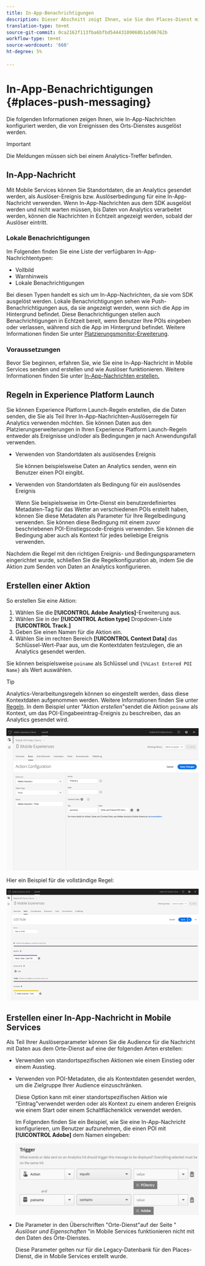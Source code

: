 ```yaml
---
title: In-App-Benachrichtigungen
description: Dieser Abschnitt zeigt Ihnen, wie Sie den Places-Dienst mit In-App-Nachrichten verwenden.
translation-type: tm+mt
source-git-commit: 0ca2162f113fba6bfbd54443109068b1a506762b
workflow-type: tm+mt
source-wordcount: '660'
ht-degree: 5%

---
```



# In-App-Benachrichtigungen {#places-push-messaging}

Die folgenden Informationen zeigen Ihnen, wie In-App-Nachrichten konfiguriert werden, die von Ereignissen des Orts-Dienstes ausgelöst werden.

>[!IMPORTANT]
>
>Die Meldungen müssen sich bei einem Analytics-Treffer befinden.

## In-App-Nachricht

Mit Mobile Services können Sie Standortdaten, die an Analytics gesendet werden, als Auslöser-Ereignis bzw. Auslöserbedingung für eine In-App-Nachricht verwenden. Wenn In-App-Nachrichten aus dem SDK ausgelöst werden und nicht warten müssen, bis Daten von Analytics verarbeitet werden, können die Nachrichten in Echtzeit angezeigt werden, sobald der Auslöser eintritt.

### Lokale Benachrichtigungen

Im Folgenden finden Sie eine Liste der verfügbaren In-App-Nachrichtentypen:

* Vollbild
* Warnhinweis
* Lokale Benachrichtigungen

Bei diesen Typen handelt es sich um In-App-Nachrichten, da sie vom SDK ausgelöst werden. Lokale Benachrichtigungen sehen wie Push-Benachrichtigungen aus, da sie angezeigt werden, wenn sich die App im Hintergrund befindet. Diese Benachrichtigungen stellen auch Benachrichtigungen in Echtzeit bereit, wenn Benutzer Ihre POIs eingeben oder verlassen, während sich die App im Hintergrund befindet. Weitere Informationen finden Sie unter [Platzierungsmonitor-Erweiterung](/help/places-ext-aep-sdks/places-monitor-extension/places-monitor-extension.md).

### Voraussetzungen 

Bevor Sie beginnen, erfahren Sie, wie Sie eine In-App-Nachricht in Mobile Services senden und erstellen und wie Auslöser funktionieren. Weitere Informationen finden Sie unter [In-App-Nachrichten erstellen.](https://docs.adobe.com/content/help/en/mobile-services/using/messaging-ug/inapp-messages/t-in-app-message.html)

## Regeln in Experience Platform Launch

Sie können Experience Platform Launch-Regeln erstellen, die die Daten senden, die Sie als Teil Ihrer In-App-Nachrichten-Auslöserregeln für Analytics verwenden möchten. Sie können Daten aus den Platzierungserweiterungen in Ihren Experience Platform Launch-Regeln entweder als Ereignisse und/oder als Bedingungen je nach Anwendungsfall verwenden.

* Verwenden von Standortdaten als auslösendes Ereignis

   Sie können beispielsweise Daten an Analytics senden, wenn ein Benutzer einen POI eingibt.

* Verwenden von Standortdaten als Bedingung für ein auslösendes Ereignis

   Wenn Sie beispielsweise im Orte-Dienst ein benutzerdefiniertes Metadaten-Tag für das Wetter an verschiedenen POIs erstellt haben, können Sie diese Metadaten als Parameter für Ihre Regelbedingung verwenden. Sie können diese Bedingung mit einem zuvor beschriebenen POI-Einstiegscode-Ereignis verwenden. Sie können die Bedingung aber auch als Kontext für jedes beliebige Ereignis verwenden.

Nachdem die Regel mit den richtigen Ereignis- und Bedingungsparametern eingerichtet wurde, schließen Sie die Regelkonfiguration ab, indem Sie die Aktion zum Senden von Daten an Analytics konfigurieren.

## Erstellen einer Aktion

So erstellen Sie eine Aktion:

1. Wählen Sie die **[!UICONTROL Adobe Analytics]**-Erweiterung aus.
1. Wählen Sie in der **[!UICONTROL Action type]** Dropdown-Liste **[!UICONTROL Track.]**
1. Geben Sie einen Namen für die Aktion ein.
1. Wählen Sie im rechten Bereich **[!UICONTROL Context Data]** das Schlüssel-Wert-Paar aus, um die Kontextdaten festzulegen, die an Analytics gesendet werden.

Sie können beispielsweise `poiname` als Schlüssel und `{%%Last Entered POI Name}` als Wert auswählen.

>[!TIP]
>
>Analytics-Verarbeitungsregeln können so eingestellt werden, dass diese Kontextdaten aufgenommen werden. Weitere Informationen finden Sie unter [Regeln](https://docs.adobe.com/content/help/en/analytics/implementation/analytics-basics/ref-processing-rules.html). In dem Beispiel unter &quot;Aktion *erstellen*&quot;sendet die Aktion `poiname` als Kontext, um das POI-Eingabeeintrag-Ereignis zu beschreiben, das an Analytics gesendet wird.

![Erstellen einer Aktion](/help/assets/configure-action.png)

Hier ein Beispiel für die vollständige Regel:

![Abgeschlossene Regel](/help/assets/create-a-rule.png)

## Erstellen einer In-App-Nachricht in Mobile Services

Als Teil Ihrer Auslöserparameter können Sie die Audience für die Nachricht mit Daten aus dem Orte-Dienst auf eine der folgenden Arten erstellen:

* Verwenden von standortspezifischen Aktionen wie einem Einstieg oder einem Ausstieg.
* Verwenden von POI-Metadaten, die als Kontextdaten gesendet werden, um die Zielgruppe Ihrer Audience einzuschränken.

   Diese Option kann mit einer standortspezifischen Aktion wie &quot;Eintrag&quot;verwendet werden oder als Kontext zu einem anderen Ereignis wie einem Start oder einem Schaltflächenklick verwendet werden.

   Im Folgenden finden Sie ein Beispiel, wie Sie eine In-App-Nachricht konfigurieren, um Benutzer aufzunehmen, die einen POI mit **[!UICONTROL Adobe]** dem Namen eingeben:

   ![Parameter auslösen](/help/assets/trigger-parameters.png)

* Die Parameter in den Überschriften &quot;Orte-Dienst&quot;auf der Seite &quot; *Auslöser und Eigenschaften* &quot;in Mobile Services funktionieren nicht mit den Daten des Orte-Dienstes.

   Diese Parameter gelten nur für die Legacy-Datenbank für den Places-Dienst, die in Mobile Services erstellt wurde.